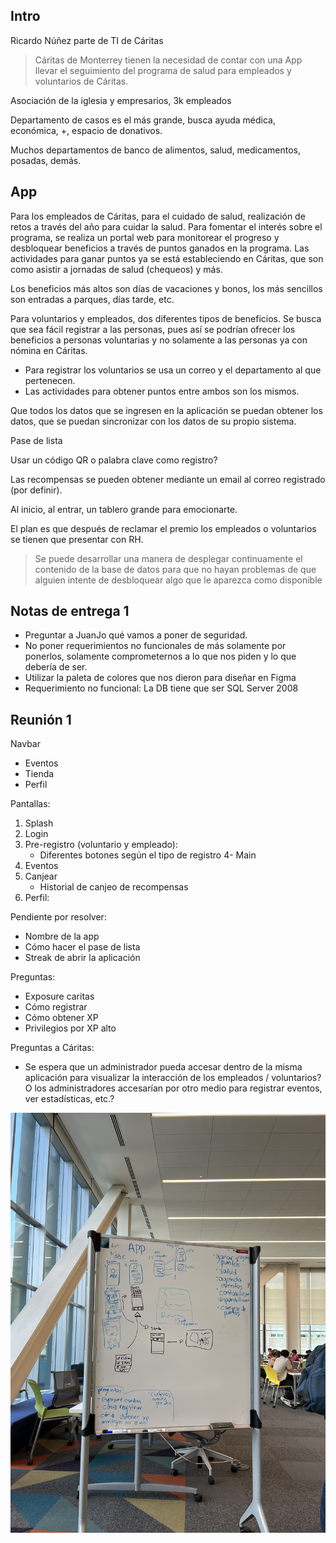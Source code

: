 ## Intro

Ricardo Núñez parte de TI de Cáritas

> Cáritas de Monterrey tienen la necesidad de contar con una App llevar el seguimiento del programa de salud para empleados y voluntarios de Cáritas.

Asociación de la iglesia y empresarios, 3k empleados

Departamento de casos es el más grande, busca ayuda médica, económica, +, espacio de donativos.

Muchos departamentos de banco de alimentos, salud, medicamentos, posadas, demás.

## App

Para los empleados de Cáritas, para el cuidado de salud, realización de retos a través del año para cuidar la salud. Para fomentar el interés sobre el programa, se realiza un portal web para monitorear el progreso y desbloquear beneficios a través de puntos ganados en la programa. Las actividades para ganar puntos ya se está estableciendo en Cáritas, que son como asistir a jornadas de salud (chequeos) y más.

Los beneficios más altos son días de vacaciones y bonos, los más sencillos son entradas a parques, días tarde, etc.

Para voluntarios y empleados, dos diferentes tipos de beneficios. Se busca que sea fácil registrar a las personas, pues así se podrían ofrecer los beneficios a personas voluntarias y no solamente a las personas ya con nómina en Cáritas.

- Para registrar los voluntarios se usa un correo y el departamento al que pertenecen.
- Las actividades para obtener puntos entre ambos son los mismos.

Que todos los datos que se ingresen en la aplicación se puedan obtener los datos, que se puedan sincronizar con los datos de su propio sistema.

Pase de lista

Usar un código QR o palabra clave como registro?

Las recompensas se pueden obtener mediante un email al correo registrado (por definir).

Al inicio, al entrar, un tablero grande para emocionarte.

El plan es que después de reclamar el premio los empleados o voluntarios se tienen que presentar con RH.

> Se puede desarrollar una manera de desplegar continuamente el contenido de la base de datos para que no hayan problemas de que alguien intente de desbloquear algo que le aparezca como disponible

## Notas de entrega 1

- Preguntar a JuanJo qué vamos a poner de seguridad.
- No poner requerimientos no funcionales de más solamente por ponerlos, solamente comprometernos a lo que nos piden y lo que debería de ser.
- Utilizar la paleta de colores que nos dieron para diseñar en Figma
- Requerimiento no funcional: La DB tiene que ser SQL Server 2008

## Reunión 1

Navbar

- Eventos
- Tienda
- Perfil

Pantallas:

1. Splash
2. Login
3. Pre-registro (voluntario y empleado):
   - Diferentes botones según el tipo de registro
4- Main
5. Eventos
6. Canjear
   - Historial de canjeo de recompensas
7. Perfil:

Pendiente por resolver:

- Nombre de la app
- Cómo hacer el pase de lista
- Streak de abrir la aplicación

Preguntas:

- Exposure caritas
- Cómo registrar
- Cómo obtener XP
- Privilegios por XP alto

Preguntas a Cáritas:

- Se espera que un administrador pueda accesar dentro de la misma aplicación para visualizar la interacción de los empleados / voluntarios? O los administradores accesarían por otro medio para registrar eventos, ver estadísticas, etc.?



![Pizarron](assets/3bddf9277f24d1e832be260254a868ecac1ff192.jpeg)

